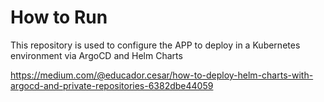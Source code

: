 # How to Run

This repository is used to configure the APP to deploy in a Kubernetes environment via ArgoCD and Helm Charts

https://medium.com/@educador.cesar/how-to-deploy-helm-charts-with-argocd-and-private-repositories-6382dbe44059